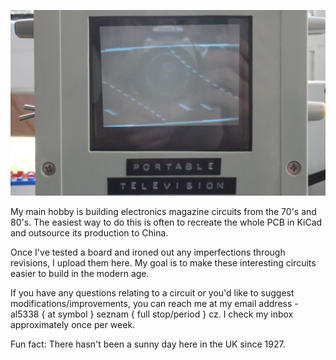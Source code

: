 ![The troubleshooting process.](troubleshooting.jpg)

My main hobby is building electronics magazine circuits from the 70's and 80's. The easiest way to do this is often to recreate the whole PCB in KiCad and outsource its production to China.

Once I've tested a board and ironed out any imperfections through revisions, I upload them here. My goal is to make these interesting circuits easier to build in the modern age.

If you have any questions relating to a circuit or you'd like to suggest modifications/improvements, you can reach me at my email address - al5338 { at symbol } seznam { full stop/period } cz. I check my inbox approximately once per week.

Fun fact: There hasn't been a sunny day here in the UK since 1927.
